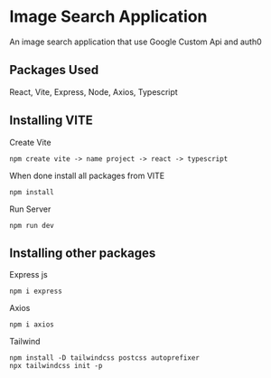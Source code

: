 # Image Search Application

An image search application that use Google Custom Api and auth0

## Packages Used

React, Vite, Express, Node, Axios, Typescript


## Installing VITE

Create Vite

```
npm create vite -> name project -> react -> typescript
```
 

When done install all packages from VITE
```
npm install
```

Run Server
```
npm run dev
```

## Installing other packages

Express js
```
npm i express
```
Axios
```
npm i axios
```
Tailwind
```
npm install -D tailwindcss postcss autoprefixer
npx tailwindcss init -p
```
